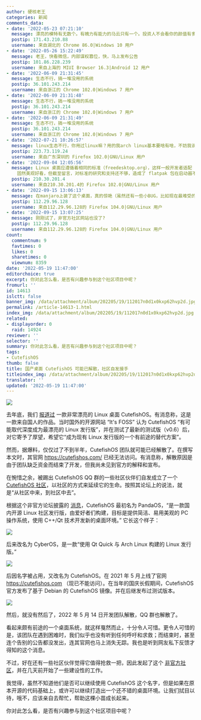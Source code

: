 ```yaml
---
author: 硬核老王
categories: 新闻
comments_data:
- date: '2022-05-23 07:21:10'
  message: 漂亮的模特有无数个。有魄力有能力的马云只有一个。投资人不会看你的颜值有多正义。
  postip: 171.43.210.88
  username: 来自湖北的 Chrome 86.0|Windows 10 用户
- date: '2022-05-26 15:22:49'
  message: 老王，快看微信，内部谋权篡位，快，马上发布公告
  postip: 101.86.228.239
  username: 来自上海的 MIUI Browser 16.3|Android 12 用户
- date: '2022-06-09 21:31:45'
  message: 生态不行，搞一堆没用的系统
  postip: 36.101.243.214
  username: 来自浙江的 Chrome 102.0|Windows 7 用户
- date: '2022-06-09 21:31:48'
  message: 生态不行，搞一堆没用的系统
  postip: 36.101.243.214
  username: 来自浙江的 Chrome 102.0|Windows 7 用户
- date: '2022-06-09 21:31:49'
  message: 生态不行，搞一堆没用的系统
  postip: 36.101.243.214
  username: 来自浙江的 Chrome 102.0|Windows 7 用户
- date: '2022-07-21 10:26:57'
  message: linux生态不行，你用过linux嘛？用的我arch linux基本要啥有啥，不妨我说，win就是个。
  postip: 223.73.119.24
  username: 来自广东深圳的 Firefox 102.0|GNU/Linux 用户
- date: '2022-09-04 12:05:56'
  message: Linux 桌面应遵循着相同的标准（freedesktop.org），这样一般开发者适配 GNOME、KDE 这两种主流桌面即可。CuteFish
    固然美观好看，但截至留言，对标准的研究和支持还不够，造成了 flatpak 包在启动器不显示等 bug。开发质量良莠不齐，才造成了桌面“碎片化”的表象。
  postip: 210.30.201.4
  username: 来自210.30.201.4的 Firefox 102.0|GNU/Linux 用户
- date: '2022-09-15 13:06:13'
  message: 在manjaro上装了这个桌面，真的惊艳（虽然还有一些小BUG，比如现在最难受的是没有快捷键定义），希望社区能把精力放在桌面，软件生态交给发行版，这样也许可以发展更好
  postip: 112.29.96.128
  username: 来自112.29.96.128的 Firefox 104.0|GNU/Linux 用户
- date: '2022-09-15 13:07:25'
  message: 刚刚试了，非官方社区网站也没了?
  postip: 112.29.96.128
  username: 来自112.29.96.128的 Firefox 104.0|GNU/Linux 用户
count:
  commentnum: 9
  favtimes: 0
  likes: 0
  sharetimes: 0
  viewnum: 8359
date: '2022-05-19 11:47:00'
editorchoice: true
excerpt: 你对此怎么看，是否有兴趣参与到这个社区项目中呢？
fromurl: ''
id: 14613
islctt: false
banner_img: /data/attachment/album/202205/19/112017n0d1x0kxp62hvp2d.jpg
permalink: /article-14613-1.html
index_img: /data/attachment/album/202205/19/112017n0d1x0kxp62hvp2d.jpg
related:
- displayorder: 0
  raid: 14924
reviewer: ''
selector: ''
summary: 你对此怎么看，是否有兴趣参与到这个社区项目中呢？
tags:
- CutefishOS
thumb: false
title: 国产桌面 CutefishOS 可能已解散，社区自发接手
titleindex_img: /data/attachment/album/202205/19/112017n0d1x0kxp62hvp2d.jpg
translator: ''
updated: '2022-05-19 11:47:00'
---
```


![](/data/attachment/album/202205/19/112017n0d1x0kxp62hvp2d.jpg)


去年底，我们 [报道过](/article-14058-1.html) 一款非常漂亮的 Linux 桌面 CutefishOS。有消息称，这是一款来自国人的作品。当时国外的开源网站 “It's FOSS” 认为 CutefishOS “有可能取代深度成为最漂亮的 Linux 发行版”，并在测试了最新的测试版（v0.6）后，对它寄予了厚望，希望它“成为现有 Linux 发行版的一个有前途的替代方案”。


然而，据爆料，仅仅过了不到半年，CutefishOS 团队就可能已经解散了。在撰写本文时，其官网 <https://cutefishos.com/> 已经无法访问。有消息称，解散原因是由于团队缺乏资金而结束了开发，但我尚未见到官方的解释和宣布。


在惋惜之余，被踢出 CutefishOS QQ 群的一些社区伙伴们自发成立了一个 [CutefishOS 社区](https://community.cutefish.org/)，以社区的方式来延续它的生命。按照其论坛上的说法，就是“从社区中来，到社区中去”。


根据这个非官方论坛披露的 [消息](https://community.cutefish.org/d/7)，CutefishOS 最初名为 PandaOS，“是一款国内开源 Linux 社区发行版，由爱好者们构建，目标是提供简洁、易用美观的 PC 操作系统，使用 C++/Qt 技术开发新的桌面环境。” 它长这个样子：


![](/data/attachment/album/202205/19/111435ygtss5peb4f2wteg.jpg)


后来改名为 CyberOS，是一款“使用 Qt Quick 与 Arch Linux 构建的 Linux 发行版。”


![](/data/attachment/album/202205/19/111547n597y9jrhy9k529k.jpg)


后因名字被占用，又改名为 CutefishOS。在 2021 年 5 月上线了官网 <https://cutefishos.com> （现已不能访问）。在当年的国庆长假期间，CutefishOS 官方发布了基于 Debian 的 CutefishOS 镜像。并在后继发布过测试版本。


![](/data/attachment/album/202205/19/114819v1zbgkacojjc33m9.jpg)


然后，就没有然后了，2022 年 5 月 14 日开发团队解散，QQ 群也解散了。


看起来颇有前途的一个桌面系统，就这样戛然而止，十分令人可惜。更令人可惜的是，该团队在遇到困难时，我们似乎也没有听到任何呼吁和求救；而结束时，甚至连个告别的公告都没发出，连其官网也马上消失无踪。我也是听到网友私下反馈才得知的这个消息。


不过，好在还有一些社区伙伴觉得它值得抢救一把，因此发起了这个 [非官方社区](https://community.cutefish.org/)，并在几天前开始了一些建设性的工作。


我觉得，虽然不知道他们是否可以继续使用 CutefishOS 这个名字，但是如果在原本开源的代码基础上，或许可以继续打造出一个还不错的桌面环境。让我们拭目以待，哦不，应该亲自去帮忙，帮助这棵小苗成长起来。


你对此怎么看，是否有兴趣参与到这个社区项目中呢？